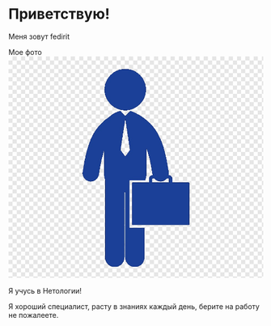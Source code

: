 # Приветствую!

Меня зовут fedirit

Мое фото
![My foto](/images/foto1.jpg)


Я учусь в Нетологии!

Я хороший специалист, расту в знаниях каждый день, берите на работу не пожалеете.
